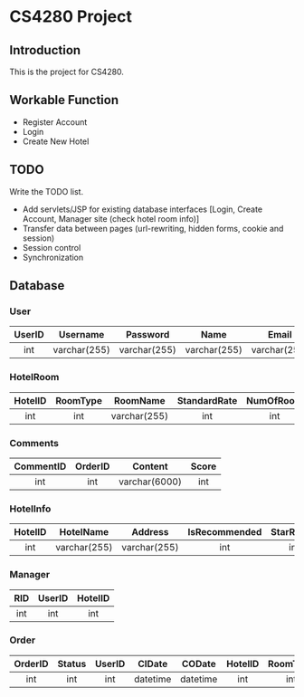 # CS4280 Project
## Introduction
This is the project for CS4280.

## Workable Function
- Register Account
- Login
- Create New Hotel

## TODO
Write the TODO list.
- Add servlets/JSP for existing database interfaces [Login, Create Account, Manager site (check hotel room info)]
- Transfer data between pages (url-rewriting, hidden forms, cookie and session)
- Session control
- Synchronization

## Database

### User

|UserID|Username|Password|Name|Email|Tel|IsSubscribed|UserType|
|:----:|:------:|:------:|:--:|:---:|:-:|:----------:|:------:|
|int|varchar(255)|varchar(255)|varchar(255)|varchar(255)|int|int|

### HotelRoom

|HotelID|RoomType|RoomName|StandardRate|NumOfRoom|RoomSize|
|:-----:|:------:|:------:|:----------:|:-------:|:------:|
|int|int|varchar(255)|int|int|int|

### Comments

|CommentID|OrderID|Content|Score|
|:-------:|:-----:|:-----:|:---:|
|int|int|varchar(6000)|int|

### HotelInfo

|HotelID|HotelName|Address|IsRecommended|StarRating|Label|
|:-----:|:-------:|:-----:|:-----------:|:--------:|:---:|
|int|varchar(255)|varchar(255)|int|int|varchar(255)|


### Manager

|RID|UserID|HotelID|
|:-:|:----:|:-----:|
|int|int|int|

### Order

|OrderID|Status|UserID|CIDate|CODate|HotelID|RoomType|NumOfRoom|
|:-----:|:----:|:----:|:----:|:----:|:-----:|:------:|:-------:|
|int|int|int|datetime|datetime|int|int|int|

